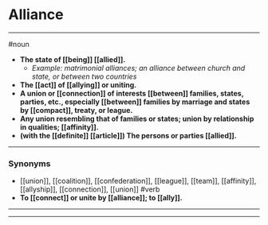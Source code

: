 # Alliance
---
#noun
- **The state of [[being]] [[allied]].**
	- _Example: matrimonial alliances; an alliance between church and state, or between two countries_
- **The [[act]] of [[allying]] or uniting.**
- **A union or [[connection]] of interests [[between]] families, states, parties, etc., especially [[between]] families by marriage and states by [[compact]], treaty, or league.**
- **Any union resembling that of families or states; union by relationship in qualities; [[affinity]].**
- **(with the [[definite]] [[article]]) The persons or parties [[allied]].**
---
### Synonyms
- [[union]], [[coalition]], [[confederation]], [[league]], [[team]], [[affinity]], [[allyship]], [[connection]], [[union]]
#verb
- **To [[connect]] or unite by [[alliance]]; to [[ally]].**
---
---
